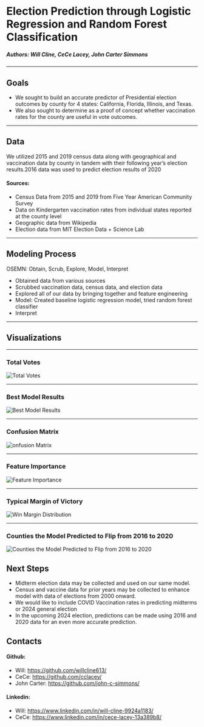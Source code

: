 # Election Prediction through Logistic Regression and Random Forest Classification
##### Authors: Will Cline, CeCe Lacey, John Carter Simmons
***
## Goals
* We sought to build an accurate predictor of Presidential election outcomes by county for 4 states: California, Florida, Illinois, and Texas.
* We also sought to determine as a proof of concept whether vaccination rates for the county are useful in vote outcomes.

***
## Data
We utilized 2015 and 2019 census data along with geographical and vaccination data by county in tandem with their following year’s election results.2016 data was used to predict election results of 2020
#### Sources:
* Census Data from 2015 and 2019 from Five Year American Community Survey
* Data on Kindergarten vaccination rates from individual states reported at the county level 
* Geographic data from Wikipedia 
* Election data from MIT Election Data + Science Lab

***
## Modeling Process
OSEMN: Obtain, Scrub, Explore, Model, Interpret
* Obtained data from various sources
* Scrubbed vaccination data, census data, and election data
* Explored all of our data by bringing together and feature engineering
* Model: Created baseline logistic regression model, tried random forest classifier
* Interpret

***
## Visualizations

***
### Total Votes
![Total Votes](images/Total-Votes.png)

***
### Best Model Results
![Best Model Results](images/Best-Model_Results.png)

***
### Confusion Matrix
![onfusion Matrix](images/Confusion-Matrix.png)

***
### Feature Importance
![Feature Importance](images/Feature-Importance.png)

***
### Typical Margin of Victory
![Win Margin Distribution](images/Win-Margin-Distribution.png)

***
### Counties the Model Predicted to Flip from 2016 to 2020
![Counties the Model Predicted to Flip from 2016 to 2020](images/Predicted-Flip.png)


## Next Steps
* Midterm election data may be collected and used on our same model.
* Census and vaccine data for prior years may be collected to enhance model with data of elections from 2000 onward.
* We would like to include COVID Vaccination rates in predicting midterms or 2024 general election
* In the upcoming 2024 election, predictions can be made using 2016 and 2020 data for an even more accurate prediction.

## Contacts
#### Github:
* Will: https://github.com/willcline613/
* CeCe: https://github.com/cclacey/
* John Carter: https://github.com/john-c-simmons/
#### Linkedin:
* Will: https://www.linkedin.com/in/will-cline-9924a1183/
* CeCe: https://www.linkedin.com/in/cece-lacey-13a389b8/

